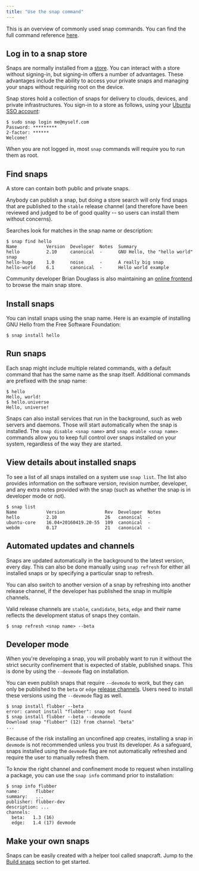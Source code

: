 ```yaml
---
title: "Use the snap command"
---
```


This is an overview of commonly used snap commands. You can find the full command reference [here](/docs/reference/snap-command).

## Log in to a snap store

Snaps are normally installed from a [store](/docs/core/store). You can interact with a store without signing-in, but signing-in offers a number of advantages. These advantages include the ability to access your private snaps and managing your snaps without requiring root on the device.

Snap stores hold a collection of snaps for delivery to clouds, devices, and private infrastructures. You sign-in to a store as follows, using your [Ubuntu SSO account](https://login.ubuntu.com/+login):

    $ sudo snap login me@myself.com
    Password: *********
    2-factor: ******
    Welcome!

When you are not logged in, most `snap` commands will require you to run them as root.

## Find snaps

A store can contain both public and private snaps.

Anybody can publish a snap, but doing a store search will only find snaps that are published to the `stable` release channel (and therefore have been reviewed and judged to be of good quality -- so users can install them without concerns).

Searches look for matches in the snap name or description:

    $ snap find hello
    Name           Version  Developer  Notes  Summary
    hello          2.10     canonical  -      GNU Hello, the "hello world" snap
    hello-huge     1.0      noise      -      A really big snap
    hello-world    6.1      canonical  -      Hello world example

Community developer Brian Douglass is also maintaining an [online frontend](https://uappexplorer.com/apps?type=snappy&sort=-last_updated) to browse the main snap store.

## Install snaps

You can install snaps using the snap name. Here is an example of installing GNU Hello from the Free Software Foundation:

    $ snap install hello

## Run snaps

Each snap might include multiple related commands, with a default command that has the same name as the snap itself. Additional commands are prefixed with the snap name:

    $ hello
    Hello, world!
    $ hello.universe
    Hello, universe!

Snaps can also install services that run in the background, such as web servers and daemons. Those will start automatically when the snap is installed. The `snap disable <snap name>` and `snap enable <snap name>` commands allow you to keep full control over snaps installed on your system, regardless of the way they are started.

## View details about installed snaps

To see a list of all snaps installed on a system use `snap list`. The list also provides information on the software version, revision number, developer, and any extra notes provided with the snap (such as whether the snap is in developer mode or not).

    $ snap list
    Name           Version               Rev  Developer  Notes
    hello          2.10                  26   canonical  -
    ubuntu-core    16.04+20160419.20-55  109  canonical  -
    webdm          0.17                  21   canonical  -

## Automated updates and channels

Snaps are updated automatically in the background to the latest version, every day. This can also be done manually using `snap refresh` for either all installed snaps or by specifying a particular snap to refresh.

You can also switch to another version of a snap by refreshing into another release channel, if the developer has published the snap in multiple channels.

Valid release channels are `stable`, `candidate`, `beta`, `edge` and their name reflects the development status of snaps they contain.

    $ snap refresh <snap name> --beta

## Developer mode

When you're developing a snap, you will probably want to run it without the strict security confinement that is expected of stable, published snaps. This is done by using the `--devmode` flag on installation.

You can even publish snaps that require `--devmode` to work, but they can only be published to the `beta` or `edge` [release channels](/docs/reference/channels). Users need to install these versions using the `--devmode` flag as well.

    $ snap install flubber --beta
    error: cannot install "flubber": snap not found
    $ snap install flubber --beta --devmode
    Download snap "flubber" (12) from channel "beta"
    ...

Because of the risk installing an unconfined app creates, installing a snap in `devmode` is not recommended unless you trust its developer. As a safeguard, snaps installed using the `devmode` flag are not automatically refreshed and require the user to manually refresh them.

To know the right channel and confinement mode to request when installing a package, you can use the `snap info` command prior to installation:

    $ snap info flubber
    name:      flubber
    summary:   ...
    publisher: flubber-dev
    description: ...
    channels:
      beta:   1.3 (16)
      edge:   1.4 (17) devmode

## Make your own snaps

Snaps can be easily created with a helper tool called snapcraft. Jump to the [Build snaps](/docs/build-snaps) section to get started.
